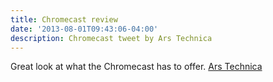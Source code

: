 ```yaml
---
title: Chromecast review
date: '2013-08-01T09:43:06-04:00'
description: Chromecast tweet by Ars Technica
---
```

Great look at what the Chromecast has to offer.
[Ars Technica](http://arstechnica.com/gadgets/2013/08/you-get-the-dongle-you-pay-for-in-googles-chromecast/)
